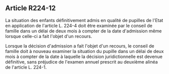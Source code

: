 ## Article R224-12

La situation des enfants définitivement admis en qualité de pupilles de l'Etat en application de l'article
L. 224-4 doit être examinée par le conseil de famille dans un délai de deux mois à compter de la date
d'admission même lorsque celle-ci a fait l'objet d'un recours.

Lorsque la décision d'admission a fait l'objet d'un recours, le conseil de famille doit à nouveau examiner la
situation du pupille dans un délai de deux mois à compter de la date à laquelle la décision juridictionnelle est
devenue définitive, sans préjudice de l'examen annuel prescrit au deuxième alinéa de l'article L. 224-1.


